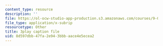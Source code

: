 ```yaml
---
content_type: resource
description: ''
file: https://ol-ocw-studio-app-production.s3.amazonaws.com/courses/9-00sc-introduction-to-psychology-fall-2011/8d597dbb47fa2e943bbbaace4e5ecea2_syXplPKQb_o.srt
file_type: application/x-subrip
resourcetype: Other
title: 3play caption file
uid: 8d597dbb-47fa-2e94-3bbb-aace4e5ecea2
---
```

